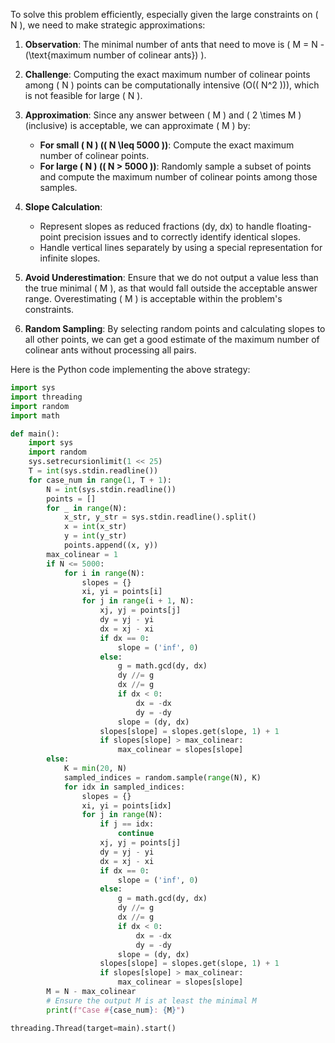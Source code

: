 To solve this problem efficiently, especially given the large constraints on \( N \), we need to make strategic approximations:

1. **Observation**: The minimal number of ants that need to move is \( M = N - (\text{maximum number of colinear ants}) \).

2. **Challenge**: Computing the exact maximum number of colinear points among \( N \) points can be computationally intensive (O(\( N^2 \))), which is not feasible for large \( N \).

3. **Approximation**: Since any answer between \( M \) and \( 2 \times M \) (inclusive) is acceptable, we can approximate \( M \) by:
   - **For small \( N \) (\( N \leq 5000 \))**: Compute the exact maximum number of colinear points.
   - **For large \( N \) (\( N > 5000 \))**: Randomly sample a subset of points and compute the maximum number of colinear points among those samples.

4. **Slope Calculation**:
   - Represent slopes as reduced fractions (dy, dx) to handle floating-point precision issues and to correctly identify identical slopes.
   - Handle vertical lines separately by using a special representation for infinite slopes.

5. **Avoid Underestimation**: Ensure that we do not output a value less than the true minimal \( M \), as that would fall outside the acceptable answer range. Overestimating \( M \) is acceptable within the problem's constraints.

6. **Random Sampling**: By selecting random points and calculating slopes to all other points, we can get a good estimate of the maximum number of colinear ants without processing all pairs.

Here is the Python code implementing the above strategy:

```python
import sys
import threading
import random
import math

def main():
    import sys
    import random
    sys.setrecursionlimit(1 << 25)
    T = int(sys.stdin.readline())
    for case_num in range(1, T + 1):
        N = int(sys.stdin.readline())
        points = []
        for _ in range(N):
            x_str, y_str = sys.stdin.readline().split()
            x = int(x_str)
            y = int(y_str)
            points.append((x, y))
        max_colinear = 1
        if N <= 5000:
            for i in range(N):
                slopes = {}
                xi, yi = points[i]
                for j in range(i + 1, N):
                    xj, yj = points[j]
                    dy = yj - yi
                    dx = xj - xi
                    if dx == 0:
                        slope = ('inf', 0)
                    else:
                        g = math.gcd(dy, dx)
                        dy //= g
                        dx //= g
                        if dx < 0:
                            dx = -dx
                            dy = -dy
                        slope = (dy, dx)
                    slopes[slope] = slopes.get(slope, 1) + 1
                    if slopes[slope] > max_colinear:
                        max_colinear = slopes[slope]
        else:
            K = min(20, N)
            sampled_indices = random.sample(range(N), K)
            for idx in sampled_indices:
                slopes = {}
                xi, yi = points[idx]
                for j in range(N):
                    if j == idx:
                        continue
                    xj, yj = points[j]
                    dy = yj - yi
                    dx = xj - xi
                    if dx == 0:
                        slope = ('inf', 0)
                    else:
                        g = math.gcd(dy, dx)
                        dy //= g
                        dx //= g
                        if dx < 0:
                            dx = -dx
                            dy = -dy
                        slope = (dy, dx)
                    slopes[slope] = slopes.get(slope, 1) + 1
                    if slopes[slope] > max_colinear:
                        max_colinear = slopes[slope]
        M = N - max_colinear
        # Ensure the output M is at least the minimal M
        print(f"Case #{case_num}: {M}")

threading.Thread(target=main).start()
```